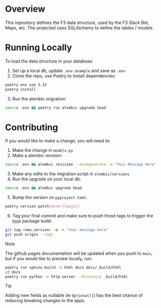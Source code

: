 # Overview

This repository defines the F3 data structure, used by the F3 Slack Bot, Maps, etc. The projected uses SQLAlchemy to define the tables / models.

# Running Locally

To load the data structure in your database:

1. Set up a local db, update `.env.example` and save as `.env`
2. Clone the repo, use Poetry to install dependencies:
```sh
poetry env use 3.12
poetry install
```
3. Run the alembic migration:
```sh
source .env && poetry run alembic upgrade head
```

# Contributing

If you would like to make a change, you will need to:

1. Make the change in `models.py`
2. Make a alembic revision:
```sh
source .env && alembic revision --autogenerate -m "Your Message Here"
```
3. Make any edits to the migration script in `alembic/versions`
4. Run the upgrade on your local db:
```sh
source .env && alembic upgrade head
```
5. Bump the version on `pyproject.toml`:
```sh
poetry version patch[minor][major]
```
6. Tag your final commit and make sure to push those tags to trigger the pypi package build:
```sh
git tag <new_version> -a -m "Your message here"
git push origin --tags
```
> [!NOTE]
> The github pages documentation will be updated when you push to `main`, but if you would like to preview locally, run:

```sh
poetry run sphinx-build -b html docs docs/_build/html
cd docs
poetry run python -m http.server --directory _build/html
```

> [!TIP]  
> Adding new fields as nullable (ie `Optional[]`) has the best chance of reducing breaking changes to the apps.